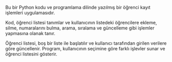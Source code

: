 Bu bir Python kodu ve programlama dilinde yazılmış bir öğrenci kayıt işlemleri uygulamasıdır.

Kod, öğrenci listesi tanımlar ve kullanıcının listedeki öğrencilere ekleme, silme, numaralarını bulma, arama, sıralama ve güncelleme gibi işlemler yapmasına olanak tanır.

Öğrenci listesi, boş bir liste ile başlatılır ve kullanıcı tarafından girilen verilere göre güncellenir. Program, kullanıcının seçimine göre farklı işlevler sunar ve öğrenci listesini gösterir.
